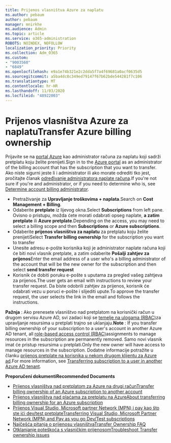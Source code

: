 ```yaml
---
title: Prijenos vlasništva Azure za naplatu
ms.author: pebaum
author: pebaum
manager: mnirkhe
ms.audience: Admin
ms.topic: article
ms.service: o365-administration
ROBOTS: NOINDEX, NOFOLLOW
localization_priority: Priority
ms.collection: Adm_O365
ms.custom:
- "9003560"
- "6849"
ms.openlocfilehash: e9a1e74b321e2c2dda5f7a4f69681a0acf0635d5
ms.sourcegitcommit: a5ba4dc8c349ed79147f67b62bde544281f7c106
ms.translationtype: MT
ms.contentlocale: hr-HR
ms.lasthandoff: 11/03/2020
ms.locfileid: "48922003"
---
```

# <a name="transfer-azure-billing-ownership"></a><span data-ttu-id="2c3a6-102">Prijenos vlasništva Azure za naplatu</span><span class="sxs-lookup"><span data-stu-id="2c3a6-102">Transfer Azure billing ownership</span></span>

<span data-ttu-id="2c3a6-103">Prijavite se na [portal Azure](https://portal.azure.com/) kao administrator računa za naplatu koji sadrži pretplatu koju želite prenijeti.</span><span class="sxs-lookup"><span data-stu-id="2c3a6-103">Sign in to the [Azure portal](https://portal.azure.com/) as an administrator of the billing account that has the subscription that you want to transfer.</span></span> <span data-ttu-id="2c3a6-104">Ako niste sigurni jeste li i administrator ili ako morate odrediti tko jest, pročitajte članak [određivanje administratora naplate računa](https://docs.microsoft.com/azure/cost-management-billing/understand/subscription-transfer#whoisaa).</span><span class="sxs-lookup"><span data-stu-id="2c3a6-104">If you're not sure if you're and administrator, or if you need to determine who is, see [Determine account billing administrator](https://docs.microsoft.com/azure/cost-management-billing/understand/subscription-transfer#whoisaa).</span></span>

- <span data-ttu-id="2c3a6-105">Pretraživanje za **Upravljanje troškovima + naplata**.</span><span class="sxs-lookup"><span data-stu-id="2c3a6-105">Search on **Cost Management + Billing**.</span></span>
- <span data-ttu-id="2c3a6-106">Odaberite **pretplate** iz lijevog okna.</span><span class="sxs-lookup"><span data-stu-id="2c3a6-106">Select **Subscriptions** from left pane.</span></span> <span data-ttu-id="2c3a6-107">Ovisno o pristupu, možda ćete morati odabrati opseg naplate, **a zatim pretplate** ili **Azure pretplate**.</span><span class="sxs-lookup"><span data-stu-id="2c3a6-107">Depending on the access, you may need to select a billing scope and then **Subscriptions** or **Azure subscriptions**.</span></span>
- <span data-ttu-id="2c3a6-108">Odaberite **prijenos vlasništva za naplatu** za pretplatu koju želite prenijeti</span><span class="sxs-lookup"><span data-stu-id="2c3a6-108">Select **Transfer billing ownership** for the subscription you want to transfer</span></span>
- <span data-ttu-id="2c3a6-109">Unesite adresu e-pošte korisnika koji je administrator naplate računa koji će biti novi vlasnik pretplate, a zatim odaberite **Pošalji zahtjev za prijenos**</span><span class="sxs-lookup"><span data-stu-id="2c3a6-109">Enter the email address of a user who's a billing administrator of the account that will be the new owner for the subscription and then select **send transfer request**</span></span>
- <span data-ttu-id="2c3a6-110">Korisnik će dobiti poruku e-pošte s uputama za pregled vašeg zahtjeva za prijenos.</span><span class="sxs-lookup"><span data-stu-id="2c3a6-110">The user gets an email with instructions to review your transfer request.</span></span> <span data-ttu-id="2c3a6-111">Da biste odobrili zahtjev za prijenos, korisnik će odabrati vezu u poruci e-pošte i slijediti upute.</span><span class="sxs-lookup"><span data-stu-id="2c3a6-111">To approve the transfer request, the user selects the link in the email and follows the instructions.</span></span>

<span data-ttu-id="2c3a6-112">**Pažnja** : Ako prenesete vlasništvo nad pretplatom na korisnički račun u drugom servisu Azure AD, svi zadaci koji se [temelje na ulogama (RBAC)](https://docs.microsoft.com/azure/role-based-access-control/overview?WT.mc_id=Portal-Microsoft_Azure_Support)za upravljanje resursima u pretplati trajno se uklanjaju.</span><span class="sxs-lookup"><span data-stu-id="2c3a6-112">**Note** : If you transfer billing ownership of your subscription to a user's account in another Azure AD tenant, all [role-based access control (RBAC)](https://docs.microsoft.com/azure/role-based-access-control/overview?WT.mc_id=Portal-Microsoft_Azure_Support)assignments to manage resources in the subscription are permanently removed.</span></span> <span data-ttu-id="2c3a6-113">Samo novi vlasnik imat će pristup resursima u pretplati.</span><span class="sxs-lookup"><span data-stu-id="2c3a6-113">Only the new owner will have access to manage resources in the subscription.</span></span> <span data-ttu-id="2c3a6-114">Dodatne informacije potražite u članku [prijenos pretplate na korisnika u nekom drugom klijentu za Azure ad](https://docs.microsoft.com/azure/active-directory/managed-identities-azure-resources/known-issues?WT.mc_id=Portal-Microsoft_Azure_Support).</span><span class="sxs-lookup"><span data-stu-id="2c3a6-114">For more information, see [Transferring subscription to a user in another Azure AD tenant](https://docs.microsoft.com/azure/active-directory/managed-identities-azure-resources/known-issues?WT.mc_id=Portal-Microsoft_Azure_Support).</span></span>

<span data-ttu-id="2c3a6-115">**Preporučeni dokumenti**</span><span class="sxs-lookup"><span data-stu-id="2c3a6-115">**Recommended Documents**</span></span>

- [<span data-ttu-id="2c3a6-116">Prijenos vlasništva nad pretplatom za Azure na drugi račun</span><span class="sxs-lookup"><span data-stu-id="2c3a6-116">Transfer billing ownership of an Azure subscription to another account</span></span>](https://docs.microsoft.com/azure/cost-management-billing/manage/billing-subscription-transfer)
- [<span data-ttu-id="2c3a6-117">Prijenos vlasništva nad plaćama za pretplatu na Azure</span><span class="sxs-lookup"><span data-stu-id="2c3a6-117">About transferring billing ownership for an Azure subscription</span></span>](https://docs.microsoft.com//azure/cost-management-billing/understand/subscription-transfer)
- [<span data-ttu-id="2c3a6-118">Prijenos Visual Studio, Microsoft partner Network (MPN) i pay kao što ste ići dev/test pretplate</span><span class="sxs-lookup"><span data-stu-id="2c3a6-118">Transferring Visual Studio, Microsoft Partner Network (MPN) and Pay as you go Dev/Test subscriptions</span></span>](https://docs.microsoft.com/azure/billing/billing-subscription-transfer?WT.mc_id=Portal-Microsoft_Azure_Support#transferring-visual-studio-microsoft-partner-network-mpn-and-pay-as-you-go-devtest-subscriptions)
- [<span data-ttu-id="2c3a6-119">Najčešća pitanja o prijenosu vlasništva</span><span class="sxs-lookup"><span data-stu-id="2c3a6-119">Transfer Ownership FAQ</span></span>](https://docs.microsoft.com/azure/billing/billing-subscription-transfer?WT.mc_id=Portal-Microsoft_Azure_Support#frequently-asked-questions-faq-for-senders)
- [<span data-ttu-id="2c3a6-120">Otklanjanje poteškoća s vlasničkim prijenosom</span><span class="sxs-lookup"><span data-stu-id="2c3a6-120">Troubleshoot Transfer ownership issues</span></span>](https://docs.microsoft.com/azure/billing/billing-subscription-transfer?WT.mc_id=Portal-Microsoft_Azure_Support#troubleshooting)
